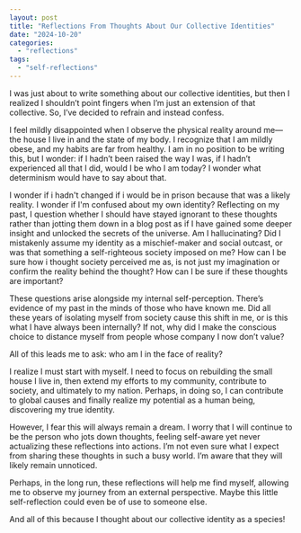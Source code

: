```yaml
---
layout: post
title: "Reflections From Thoughts About Our Collective Identities"
date: "2024-10-20"
categories: 
  - "reflections"
tags: 
  - "self-reflections"
---
```


I was just about to write something about our collective identities, but then I realized I shouldn’t point fingers when I’m just an extension of that collective. So, I’ve decided to refrain and instead confess.

I feel mildly disappointed when I observe the physical reality around me—the house I live in and the state of my body. I recognize that I am mildly obese, and my habits are far from healthy. I am in no position to be writing this, but I wonder: if I hadn’t been raised the way I was, if I hadn’t experienced all that I did, would I be who I am today? I wonder what  determinism would have to say about that.

I wonder if i hadn't changed if i would be in prison because that was a likely reality. I wonder if I'm confused about my own identity? Reflecting on my past, I question whether I should have stayed ignorant to these thoughts rather than jotting them down in a blog post as if I have gained some deeper insight and unlocked the secrets of the universe. Am I hallucinating? Did I mistakenly assume my identity as a mischief-maker and social outcast, or was that something a self-righteous society imposed on me? How can I be sure how i thought society perceived me as, is not just my imagination or confirm the reality behind the thought? How can I be sure if these thoughts are important? 

These questions arise alongside my internal self-perception. There’s evidence of my past in the minds of those who have known me. Did all these years of isolating myself from society cause this shift in me, or is this what I have always been internally? If not, why did I make the conscious choice to distance myself from people whose company I now don’t value?

All of this leads me to ask: who am I in the face of reality?

I realize I must start with myself. I need to focus on rebuilding the small house I live in, then extend my efforts to my community, contribute to society, and ultimately to my nation. Perhaps, in doing so, I can contribute to global causes and finally realize my potential as a human being, discovering my true identity.

However, I fear this will always remain a dream. I worry that I will continue to be the person who jots down thoughts, feeling self-aware yet never actualizing these reflections into actions. I’m not even sure what I expect from sharing these thoughts in such a busy world. I’m aware that they will likely remain unnoticed.

Perhaps, in the long run, these reflections will help me find myself, allowing me to observe my journey from an external perspective. Maybe this little self-reflection could even be of use to someone else.

And all of this because I thought about our collective identity as a species!
